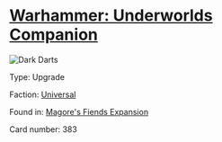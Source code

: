 # [Warhammer: Underworlds Companion](https://guidokessels.github.io/wh-underworlds)

  

![Dark Darts](https://warhammerunderworlds.com/wp-content/uploads/sites/6/2018/03/383_ENG.png)



Type: Upgrade

Faction: [Universal](https://guidokessels.github.io/wh-underworlds/factions/universal)

Found in: [Magore's Fiends Expansion](https://guidokessels.github.io/wh-underworlds/locations/magores-fiends-expansion)

Card number: 383
